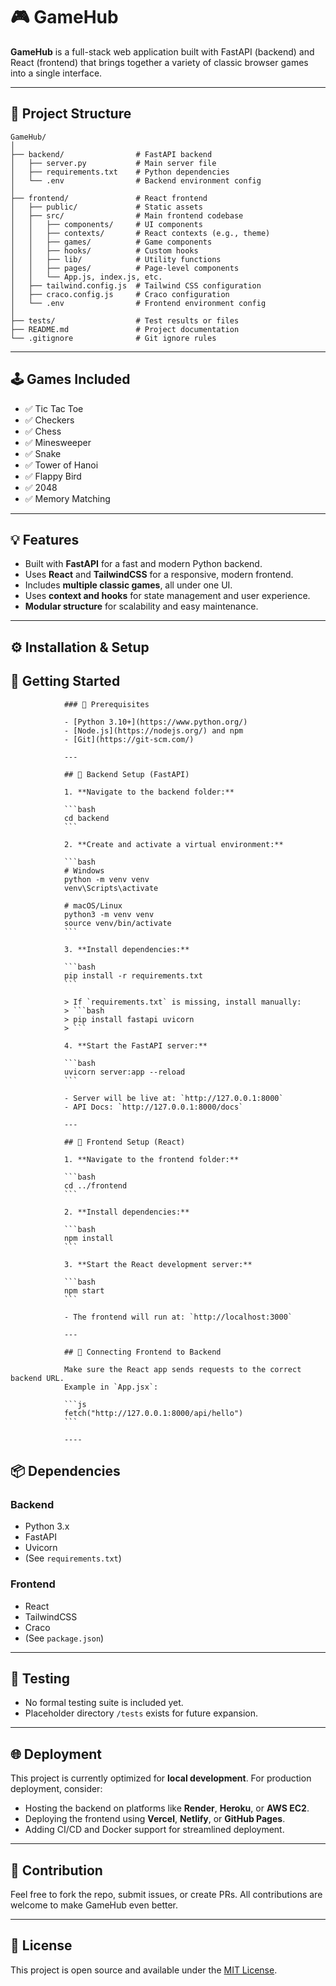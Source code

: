 
# 🎮 GameHub

**GameHub** is a full-stack web application built with FastAPI (backend) and React (frontend) that brings together a variety of classic browser games into a single interface.

---

## 📁 Project Structure

```
GameHub/
│
├── backend/                # FastAPI backend
│   ├── server.py           # Main server file
│   ├── requirements.txt    # Python dependencies
│   └── .env                # Backend environment config
│
├── frontend/               # React frontend
│   ├── public/             # Static assets
│   ├── src/                # Main frontend codebase
│   │   ├── components/     # UI components
│   │   ├── contexts/       # React contexts (e.g., theme)
│   │   ├── games/          # Game components
│   │   ├── hooks/          # Custom hooks
│   │   ├── lib/            # Utility functions
│   │   ├── pages/          # Page-level components
│   │   └── App.js, index.js, etc.
│   ├── tailwind.config.js  # Tailwind CSS configuration
│   ├── craco.config.js     # Craco configuration
│   └── .env                # Frontend environment config
│
├── tests/                  # Test results or files
├── README.md               # Project documentation
└── .gitignore              # Git ignore rules
```

---

## 🕹️ Games Included

- ✅ Tic Tac Toe  
- ✅ Checkers  
- ✅ Chess  
- ✅ Minesweeper  
- ✅ Snake  
- ✅ Tower of Hanoi  
- ✅ Flappy Bird  
- ✅ 2048  
- ✅ Memory Matching  

---

## 💡 Features

- Built with **FastAPI** for a fast and modern Python backend.
- Uses **React** and **TailwindCSS** for a responsive, modern frontend.
- Includes **multiple classic games**, all under one UI.
- Uses **context and hooks** for state management and user experience.
- **Modular structure** for scalability and easy maintenance.

---

## ⚙️ Installation & Setup

## 🚀 Getting Started

                ### 🧰 Prerequisites

                - [Python 3.10+](https://www.python.org/)
                - [Node.js](https://nodejs.org/) and npm
                - [Git](https://git-scm.com/)

                ---

                ## 🔧 Backend Setup (FastAPI)

                1. **Navigate to the backend folder:**

                ```bash
                cd backend
                ```

                2. **Create and activate a virtual environment:**

                ```bash
                # Windows
                python -m venv venv
                venv\Scripts\activate

                # macOS/Linux
                python3 -m venv venv
                source venv/bin/activate
                ```

                3. **Install dependencies:**

                ```bash
                pip install -r requirements.txt
                ```

                > If `requirements.txt` is missing, install manually:
                > ```bash
                > pip install fastapi uvicorn
                > ```

                4. **Start the FastAPI server:**

                ```bash
                uvicorn server:app --reload
                ```

                - Server will be live at: `http://127.0.0.1:8000`
                - API Docs: `http://127.0.0.1:8000/docs`

                ---

                ## 🎨 Frontend Setup (React)

                1. **Navigate to the frontend folder:**

                ```bash
                cd ../frontend
                ```

                2. **Install dependencies:**

                ```bash
                npm install
                ```

                3. **Start the React development server:**

                ```bash
                npm start
                ```

                - The frontend will run at: `http://localhost:3000`

                ---

                ## 🔁 Connecting Frontend to Backend

                Make sure the React app sends requests to the correct backend URL.  
                Example in `App.jsx`:

                ```js
                fetch("http://127.0.0.1:8000/api/hello")
                ```

                ----

## 📦 Dependencies

### Backend

- Python 3.x
- FastAPI
- Uvicorn
- (See `requirements.txt`)

### Frontend

- React
- TailwindCSS
- Craco
- (See `package.json`)

---

## 🧪 Testing

- No formal testing suite is included yet.
- Placeholder directory `/tests` exists for future expansion.

---

## 🌐 Deployment

This project is currently optimized for **local development**. For production deployment, consider:

- Hosting the backend on platforms like **Render**, **Heroku**, or **AWS EC2**.
- Deploying the frontend using **Vercel**, **Netlify**, or **GitHub Pages**.
- Adding CI/CD and Docker support for streamlined deployment.

---

## 🤝 Contribution

Feel free to fork the repo, submit issues, or create PRs. All contributions are welcome to make GameHub even better.

---

## 📜 License

This project is open source and available under the [MIT License](LICENSE).
